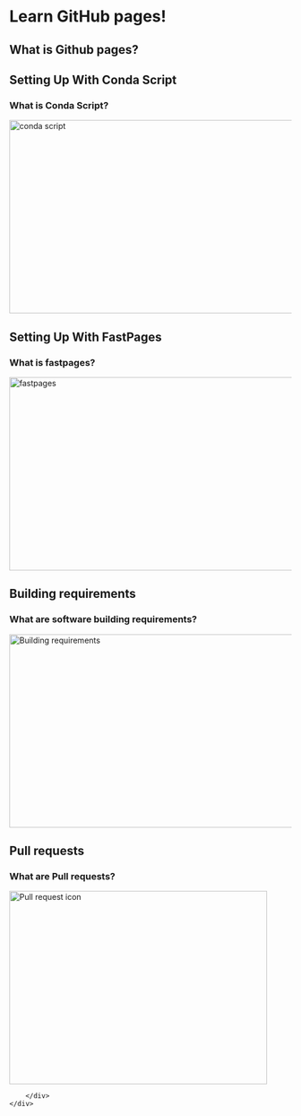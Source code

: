 <!-- <!DOCTYPE html> -->
<html lang="en">
<head>
    <meta charset="UTF-8">
    <meta http-equiv="X-UA-Compatible" content="IE=edge">
    <meta name="viewport" content="width=device-width, initial-scale=1.0">
    <title>Learn GitHub pages!</title>
</head>
<body>
    <div class="wrapper">
        <div class="introWrap">
            <h1>Learn GitHub pages!</h1>
            <!-- <a href="https://pages.github.com/">Learn GitHub pages!</a> -->
            <h2>What is Github pages?</h2>
            <h2>Setting Up With Conda Script</h2>
            <h3>What is Conda Script?</h3>
            <img src="https://elpythonista.com/wp-content/uploads/2020/10/Anaconda-entrada-hd-768x432.jpg" alt="conda script" width="600" height="345">
            <br>
            <h2>Setting Up With FastPages</h2>
            <h3>What is fastpages?</h3>
            <img src="https://olearydj.github.io/antisimplistic/images/diagram.png" alt="fastpages" width="600" height="345">
            <br>
            <h2>Building requirements</h2>
            <h3>What are software building requirements?</h3>
            <img src="https://d2slcw3kip6qmk.cloudfront.net/marketing/blog/2018Q3/software-requirements-documentation/software-requirements-document-header@2x.png" alt="Building requirements" width="650" height="345">
            <br>
            <h2>Pull requests</h2>
            <h3>What are Pull requests?</h3>
            <img src="https://seekicon.com/free-icon-download/git-pull-request_1.svg" alt="Pull request icon" width="460" height="345">
            
        </div>
    </div>
</body>
</html>